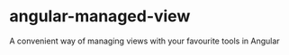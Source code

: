 angular-managed-view
====================

A convenient way of managing views with your favourite tools in Angular
